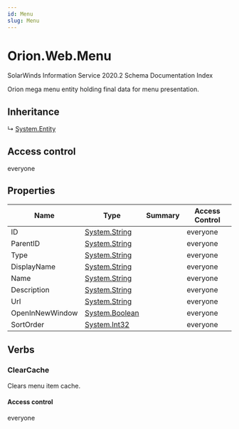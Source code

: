 ```yaml
---
id: Menu
slug: Menu
---
```


# Orion.Web.Menu

SolarWinds Information Service 2020.2 Schema Documentation Index

Orion mega menu entity holding final data for menu presentation.

## Inheritance

↳ [System.Entity](./../System/Entity)

## Access control

everyone

## Properties

| Name | Type | Summary | Access Control |
| ------ | ------ | ------ | ------ |
| ID | [System.String](https://docs.microsoft.com/en-us/dotnet/api/system.string) |  | everyone |
| ParentID | [System.String](https://docs.microsoft.com/en-us/dotnet/api/system.string) |  | everyone |
| Type | [System.String](https://docs.microsoft.com/en-us/dotnet/api/system.string) |  | everyone |
| DisplayName | [System.String](https://docs.microsoft.com/en-us/dotnet/api/system.string) |  | everyone |
| Name | [System.String](https://docs.microsoft.com/en-us/dotnet/api/system.string) |  | everyone |
| Description | [System.String](https://docs.microsoft.com/en-us/dotnet/api/system.string) |  | everyone |
| Url | [System.String](https://docs.microsoft.com/en-us/dotnet/api/system.string) |  | everyone |
| OpenInNewWindow | [System.Boolean](https://docs.microsoft.com/en-us/dotnet/api/system.boolean) |  | everyone |
| SortOrder | [System.Int32](https://docs.microsoft.com/en-us/dotnet/api/system.int32) |  | everyone |

## Verbs

### ClearCache

Clears menu item cache.

#### Access control

everyone

